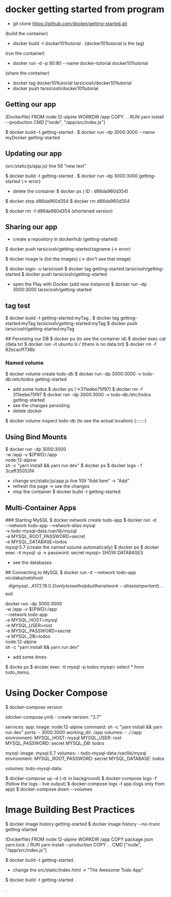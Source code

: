 
# docker getting started from program

- git clone https://github.com/docker/getting-started.git

(build the container)
- docker build -t docker101tutorial . (docker101tutorial is the tag)

(run the container)
- docker run -d -p 80:80 --name docker-tutorial docker101tutorial

(share the container)
- docker tag docker101tutorial tarsiciosh/docker101tutorial
- docker push tarsiciosh/docker101tutorial

## Getting our app
(Dockerfile)
FROM node:12-alpine
WORKDIR /app
COPY . .
RUN yarn install --production
CMD ["node", "/app/src/index.js"]

$ docker build -t getting-started .
$ docker run -dp 3000:3000 --name myDocker getting-started

## Updating our app
(src/static/js/app.js)
line 56 "new text"

$ docker build -t getting-started .
$ docker run -dp 3000:3000 getting-started
(-> error)

- delete the container
$ docker ps ( ID : d86da960d354)

$ docker stop d86da960d354
$ docker rm d86da960d354

$ docker rm -f d86da960d354 (shortened version)

## Sharing our app
- create a repository in dockerhub (getting-started)

$ docker push tarsiciosh/getting-started:tagname
(-> error)

$ docker image ls (list the images)
(-> don't see that image)

$ docker login -u tarsiciosh
$ docker tag getting-started tarsiciosh/getting-started
$ docker push tarsiciosh/getting-started

- open the Play with Docker (add new instance)
$ docker run -dp 3000:3000 tarsiciosh/getting-started

## tag test
$ docker build -t getting-started:myTag .
$ docker tag getting-started:myTag tarsiciosh/getting-started:myTag
$ docker push tarsiciosh/getting-started:myTag

## Persisting our DB
$ docker ps (to see the container id)
$ docker exec <container-id> cat /data.txt
$ docker run -it ubuntu ls / (there is no data.txt)
$ docker rm -f 82ecacff738b

### Named volume
$ docker volume create todo-db
$ docker run -dp 3000:3000 -v todo-db:/etc/todos getting-started
- add some todos
$ docker ps (->311eebe75f97)
$ docker rm -f 311eebe75f97
$ docker run -dp 3000:3000 -v todo-db:/etc/todos getting-started
- see the changes persisting
- delete docker

$ docker volume inspect todo-db (to see the actual location)
(:::::::)

## Using Bind Mounts
$ docker run -dp 3000:3000 \
    -w /app -v ${PWD}:/app \
    node:12-alpine \
    sh -c "yarn install && yarn run dev"
$ docker ps
$ docker logs - f 3caff35053f4
- change src/static/js/app.js line 109 "Add Item" -> "Add"
- refresh the page -> see the changes
- stop the container
$ docker build -t getting-started

## Multi-Container Apps
### Starting MySQL
$ docker network create todo-app
$ docker run -d \
    --network todo-app --network-alias mysql \
    -v todo-mysql-data:/var/lib/mysql \
    -e MYSQL_ROOT_PASSWORD=secret \
    -e MYSQL_DATABASE=todos \
    mysql:5.7
(create the named volume automatically)
$ docker ps
$ docker exec -it <mysql-container-id> mysql -p
-> password: secret
mysql> SHOW DATABASES
- see the databases

## Connecting to MySQL
$ docker run -it --network todo-app nicolaka/netshoot
$$ dig mysql
...
A 172.19.0.2 (only to see the ip but the network-alias is important)
...
$$ exit

docker run -dp 3000:3000 \
  -w /app -v ${PWD}:/app \
  --network todo-app \
  -e MYSQL_HOST=mysql \
  -e MYSQL_USER=root \
  -e MYSQL_PASSWORD=secret \
  -e MYSQL_DB=todos \
  node:12-alpine \
  sh -c "yarn install && yarn run dev"

- add some itmes

$ docke ps
$ docker exec -ti <mysql-container-id> mysql -p todos
mysql> select * from todo_items;

# Using Docker Compose
$ docker-compose version

(docker-compose.yml) - create
version: "3.7"

services:
  app:
    image: node:12-alpine
    command: sh -c "yarn install && yarn run dev"
    ports:
      - 3000:3000
    working_dir: /app
    volumes:
      - ./:/app
    environment:
      MYSQL_HOST: mysql
      MYSQL_USER: root
      MYSQL_PASSWORD: secret
      MYSQL_DB: todos

  mysql:
    image: mysql:5.7
    volumes:
      - todo-mysql-data:/var/lib/mysql
    environment:
      MYSQL_ROOT_PASSWORD: secret
      MYSQL_DATABASE: todos

volumes:
  todo-mysql-data:

$ docker-compose up -d (-d: in background)
$ docker-compose logs -f (follow the logs - live output)
$ docker-compose logs -f app (logs only from app)
$ docker-compose down --volumes

# Image Building Best Practices
$ docker image history getting-started
$ docker image history --no-trunc getting-started

(Dockerfile)
FROM node:12-alpine
WORKDIR /app
COPY package.json yarn.lock ./
RUN yarn install --production
COPY . .
CMD ["node", "/app/src/index.js"]

$ docker build -t getting-started .

- change the src/static/index.html -> "The Awesome Todo App"

$ docker build -t getting-started .












.
